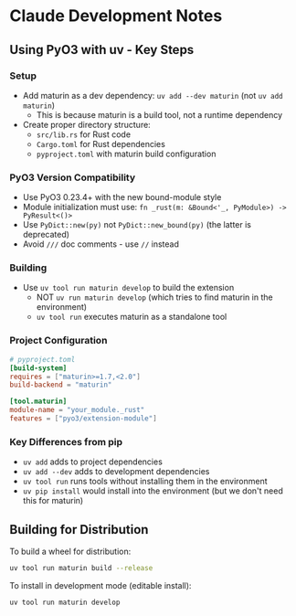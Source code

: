 # Claude Development Notes

## Using PyO3 with uv - Key Steps

### Setup

- Add maturin as a dev dependency: `uv add --dev maturin` (not `uv add maturin`)
  - This is because maturin is a build tool, not a runtime dependency
- Create proper directory structure:
  - `src/lib.rs` for Rust code
  - `Cargo.toml` for Rust dependencies
  - `pyproject.toml` with maturin build configuration

### PyO3 Version Compatibility

- Use PyO3 0.23.4+ with the new bound-module style
- Module initialization must use: `fn _rust(m: &Bound<'_, PyModule>) -> PyResult<()>`
- Use `PyDict::new(py)` not `PyDict::new_bound(py)` (the latter is deprecated)
- Avoid `///` doc comments - use `//` instead

### Building

- Use `uv tool run maturin develop` to build the extension
  - NOT `uv run maturin develop` (which tries to find maturin in the environment)
  - `uv tool run` executes maturin as a standalone tool

### Project Configuration

```toml
# pyproject.toml
[build-system]
requires = ["maturin>=1.7,<2.0"]
build-backend = "maturin"

[tool.maturin]
module-name = "your_module._rust"
features = ["pyo3/extension-module"]
```

### Key Differences from pip

- `uv add` adds to project dependencies
- `uv add --dev` adds to development dependencies
- `uv tool run` runs tools without installing them in the environment
- `uv pip install` would install into the environment (but we don't need this for maturin)

## Building for Distribution

To build a wheel for distribution:
```bash
uv tool run maturin build --release
```

To install in development mode (editable install):
```bash
uv tool run maturin develop
```
